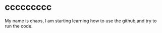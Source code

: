 # ccccccccc
My name is chaos, I am starting learning how to use the github,and try to run the code.
